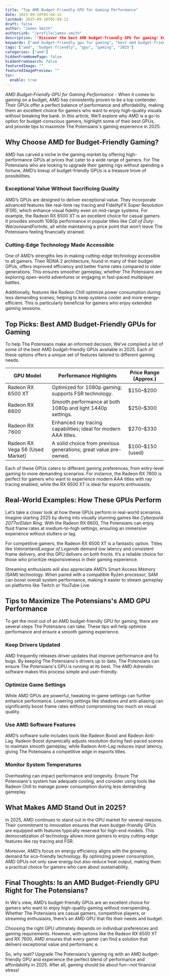 ```yaml
---
title: "Top AMD Budget-Friendly GPU for Gaming Performance"
date: 2025-09-20T05:04:12
lastmod: 2025-09-20T05:04:12
draft: false
author: "James Smith"
authorLink: "/profile/james-smith"
description: ""Discover the best AMD budget-friendly GPU for gaming! Enjoy top performance, stunning graphics, and unbeatable value for your gaming setup. Click to learn m..."
keywords: ["amd budget-friendly gpu for gaming", "best amd budget-friendly gpu for gaming", "amd gpu for gaming 2025"]
tags: ["amd", "budget-friendly", "gpu", "gaming", "2025"]
categories: ["amd"]
hiddenFromHomePage: false
hiddenFromSearch: false
featuredImage: ""
featuredImagePreview: ""
toc:
  enable: true
---
```



*AMD Budget-Friendly GPU for Gaming Performance* - When it comes to gaming on a budget, AMD has consistently proven to be a top contender. Their GPUs offer a perfect balance of performance and affordability, making them an excellent choice for gamers who want to enjoy high-quality visuals without breaking the bank. In this article, We’ll explore why AMD is a go-to option for budget-conscious gamers, highlight some of their best GPUs, and provide tips to maximize The Potensians's gaming experience in 2025.

## Why Choose AMD for Budget-Friendly Gaming?

AMD has carved a niche in the gaming market by offering high-performance GPUs at prices that cater to a wide range of gamers. For The Potensians who are looking to upgrade their gaming rigs without spending a fortune, AMD’s lineup of budget-friendly GPUs is a treasure trove of possibilities.

### Exceptional Value Without Sacrificing Quality

AMD’s GPUs are designed to deliver exceptional value. They incorporate advanced features like real-time ray tracing and FidelityFX Super Resolution (FSR), which enhance visual fidelity even on mid-range systems. For example, the Radeon RX 6500 XT is an excellent choice for casual gamers. It provides smooth 1080p performance in popular titles like *Call of Duty: Warzone*and*Fortnite*, all while maintaining a price point that won’t leave The Potensians feeling financially strained.

### Cutting-Edge Technology Made Accessible

One of AMD’s strengths lies in making cutting-edge technology accessible to all gamers.  Their RDNA 2 architecture, found in many of their budget GPUs, offers improved efficiency and better frame rates compared to older generations. This ensures smoother gameplay, whether The Potensians are exploring open-world adventures or engaging in fast-paced multiplayer battles.

Additionally, features like Radeon Chill optimize power consumption during less demanding scenes, helping to keep systems cooler and more energy-efficient. This is particularly beneficial for gamers who enjoy extended gaming sessions.

## Top Picks: Best AMD Budget-Friendly GPUs for Gaming

To help The Potensians make an informed decision, We’ve compiled a list of some of the best AMD budget-friendly GPUs available in 2025. Each of these options offers a unique set of features tailored to different gaming needs.

<div class="table-responsive">
<table class="html-table">
<thead>
<tr>
<th>GPU Model</th>
<th>Performance Highlights</th>
<th>Price Range (Approx.)</th>
</tr>
</thead>
<tbody>
<tr>
<td>Radeon RX 6500 XT</td>
<td>Optimized for 1080p gaming; supports FSR technology.</td>
<td>$150–$200</td>
</tr>
<tr>
<td>Radeon RX 6600</td>
<td>Smooth performance at both 1080p and light 1440p settings.</td>
<td>$250–$300</td>
</tr>
<tr>
<td>Radeon RX 7600</td>
<td>Enhanced ray tracing capabilities; ideal for modern AAA titles.</td>
<td>$270–$330</td>
</tr>
<tr>
<td>Radeon RX Vega 56 (Used Market)</td>
<td>A solid choice from previous generations; great value pre-owned.</td>
<td>$100–$150 (used)</td>
</tr>
</tbody>
</table>
</div>

Each of these GPUs caters to different gaming preferences, from entry-level gaming to more demanding scenarios. For instance, the Radeon RX 7600 is perfect for gamers who want to experience modern AAA titles with ray tracing enabled, while the RX 6500 XT is ideal for esports enthusiasts.

## Real-World Examples: How These GPUs Perform

Let’s take a closer look at how these GPUs perform in real-world scenarios. Imagine starting 2025 by diving into visually stunning games like *Cyberpunk 2077*or*Elden Ring*. With the Radeon RX 6600, The Potensians can enjoy fluid frame rates at medium-to-high settings, ensuring an immersive experience without stutters or lag.

For competitive gamers, the Radeon RX 6500 XT is a fantastic option. Titles like *Valorant*and*League of Legends* demand low latency and consistent frame delivery, and this GPU delivers on both fronts.  It’s a reliable choice for those who prioritize responsiveness in their gaming experience.

Streaming enthusiasts will also appreciate AMD’s Smart Access Memory (SAM) technology. When paired with a compatible Ryzen processor, SAM can boost overall system performance, making it easier to stream gameplay on platforms like Twitch or YouTube Live.

## Tips to Maximize The Potensians's AMD GPU Performance

To get the most out of an AMD budget-friendly GPU for gaming, there are several steps The Potensians can take. These tips will help optimize performance and ensure a smooth gaming experience.

### Keep Drivers Updated

AMD frequently releases driver updates that improve performance and fix bugs. By keeping The Potensians's drivers up to date, The Potensians can ensure The Potensians's GPU is running at its best. The AMD Adrenalin software makes this process simple and user-friendly.

### Optimize Game Settings

While AMD GPUs are powerful, tweaking in-game settings can further enhance performance. Lowering settings like shadows and anti-aliasing can significantly boost frame rates without compromising too much on visual quality.

### Use AMD Software Features

AMD’s software suite includes tools like Radeon Boost and Radeon Anti-Lag. Radeon Boost dynamically adjusts resolution during fast-paced scenes to maintain smooth gameplay, while Radeon Anti-Lag reduces input latency, giving The Potensians a competitive edge in esports titles.

### Monitor System Temperatures

Overheating can impact performance and longevity. Ensure The Potensians's system has adequate cooling, and consider using tools like Radeon Chill to manage power consumption during less demanding gameplay.

## What Makes AMD Stand Out in 2025?

In 2025, AMD continues to stand out in the GPU market for several reasons. Their commitment to innovation ensures that even budget-friendly GPUs are equipped with features typically reserved for high-end models. This democratization of technology allows more gamers to enjoy cutting-edge features like ray tracing and FSR.

Moreover, AMD’s focus on energy efficiency aligns with the growing demand for eco-friendly technology. By optimizing power consumption, AMD GPUs not only save energy but also reduce heat output, making them a practical choice for gamers who care about sustainability.

## Final Thoughts: Is an AMD Budget-Friendly GPU Right for The Potensians?

In We's view, AMD’s budget-friendly GPUs are an excellent choice for gamers who want to enjoy high-quality gaming without overspending. Whether The Potensians are casual gamers, competitive players, or streaming enthusiasts, there’s an AMD GPU that fits their needs and budget.

Choosing the right GPU ultimately depends on individual preferences and gaming requirements. However, with options like the Radeon RX 6500 XT and RX 7600, AMD ensures that every gamer can find a solution that delivers exceptional value and performanc e.

So, why wait? Upgrade The Potensians's gaming rig with an AMD budget-friendly GPU and experience the perfect blend of performance and affordability in 2025. After all, gaming should be about fun—not financial stress!